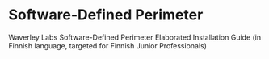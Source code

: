 # Software-Defined Perimeter
Waverley Labs Software-Defined Perimeter Elaborated Installation Guide (in Finnish language, targeted for Finnish Junior Professionals)

